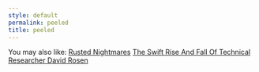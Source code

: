 ```yaml
---
style: default
permalink: peeled
title: peeled
---
```

You may also like:
[Rusted Nightmares](http://scp-wiki.net/rusted-nightmares)
[The Swift Rise And Fall Of Technical Researcher David Rosen](http://scp-wiki.net/the-swift-rise-and-fall-of-technical-researcher-david-rosen)